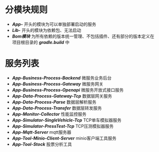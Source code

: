 # 分模块规则
- ***App-*** 开头的模块为可以单独部署启动的服务
- ***Lib-*** 开头的模块为依赖包、无法启动
- ***Bom模块*** 为所有依赖的版本统一管理、不包括插件、还有部分的版本定义在项目根目录的 ***gradle.build*** 中

# 服务列表
- ***App-Business-Process-Backend*** 微服务业务后台
- ***App-Business-Process-Gateway*** 微服务网关
- ***App-Business-Process-Openapi*** 微服务开放式接口服务
- ***App-Data-Process-Gateway-Tcp*** 数据层网关服务
- ***App-Data-Process-Parse*** 数据层解析服务
- ***App-Data-Process-Transfer*** 数据层转发服务
- ***App-Monitor-Collector*** 性能监控服务
- ***App-Simulator-SingleVehicle-Tcp*** TCP单车模拟器服务
- ***App-Simulator-PressTest-Tcp*** TCP压测模拟器服务
- ***App-Mqtt-Server*** mqtt服务器
- ***App-Tool-Minio-Client-Server*** minio客户端工具服务
- ***App-Tool-Stock*** 股票分析工具